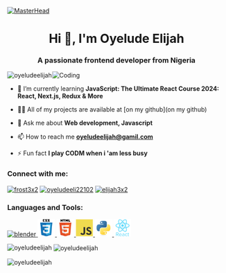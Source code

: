 [![MasterHead](https://1.bp.blogspot.com/-7A4WynwLsMw/XbBpCXG8fHI/AAAAAAAAMt4/uOa1bpLskYgrwGbllhSu2SDj_Mig8SXJQCLcBGAsYHQ/s1600/2000_600px.gif)](https://rishavchanda.io)
<h1 align="center">Hi 👋, I'm Oyelude Elijah</h1>
<h3 align="center">A passionate frontend developer from Nigeria</h3>

<img align="right" alt="Coding" width="400" src="https://miro.medium.com/v2/resize:fit:1360/0*gqO3slLmGb4mUeje.gif">

<p align="left"> <img src="https://komarev.com/ghpvc/?username=oyeludeelijah&label=Profile%20views&color=0e75b6&style=flat" alt="oyeludeelijah" /> </p>

- 🌱 I’m currently learning **JavaScript: The Ultimate React Course 2024: React, Next.js, Redux & More**

- 👨‍💻 All of my projects are available at [on my github](on my github)

- 💬 Ask me about **Web development, Javascript**

- 📫 How to reach me **oyeludeelijah@gamil.com**

- ⚡ Fun fact **I play CODM when i 'am less busy**

<h3 align="left">Connect with me:</h3>
<p align="left">
<a href="https://codepen.io/frost3x2" target="blank"><img align="center" src="https://raw.githubusercontent.com/rahuldkjain/github-profile-readme-generator/master/src/images/icons/Social/codepen.svg" alt="frost3x2" height="30" width="40" /></a>
<a href="https://twitter.com/oyeludeeli22102" target="blank"><img align="center" src="https://raw.githubusercontent.com/rahuldkjain/github-profile-readme-generator/master/src/images/icons/Social/twitter.svg" alt="oyeludeeli22102" height="30" width="40" /></a>
<a href="https://instagram.com/elijah3x2" target="blank"><img align="center" src="https://raw.githubusercontent.com/rahuldkjain/github-profile-readme-generator/master/src/images/icons/Social/instagram.svg" alt="elijah3x2" height="30" width="40" /></a>
</p>

<h3 align="left">Languages and Tools:</h3>
<p align="left"> <a href="https://www.blender.org/" target="_blank" rel="noreferrer"> <img src="https://download.blender.org/branding/community/blender_community_badge_white.svg" alt="blender" width="40" height="40"/> </a> <a href="https://www.w3schools.com/css/" target="_blank" rel="noreferrer"> <img src="https://raw.githubusercontent.com/devicons/devicon/master/icons/css3/css3-original-wordmark.svg" alt="css3" width="40" height="40"/> </a> <a href="https://www.w3.org/html/" target="_blank" rel="noreferrer"> <img src="https://raw.githubusercontent.com/devicons/devicon/master/icons/html5/html5-original-wordmark.svg" alt="html5" width="40" height="40"/> </a> <a href="https://developer.mozilla.org/en-US/docs/Web/JavaScript" target="_blank" rel="noreferrer"> <img src="https://raw.githubusercontent.com/devicons/devicon/master/icons/javascript/javascript-original.svg" alt="javascript" width="40" height="40"/> </a> <a href="https://www.python.org" target="_blank" rel="noreferrer"> <img src="https://raw.githubusercontent.com/devicons/devicon/master/icons/python/python-original.svg" alt="python" width="40" height="40"/> </a> <a href="https://reactjs.org/" target="_blank" rel="noreferrer"> <img src="https://raw.githubusercontent.com/devicons/devicon/master/icons/react/react-original-wordmark.svg" alt="react" width="40" height="40"/> </a> </p>

<p><img align="left" src="https://github-readme-stats.vercel.app/api/top-langs?username=oyeludeelijah&show_icons=true&locale=en&layout=compact" alt="oyeludeelijah" /></p>

<p>&nbsp;<img align="center" src="https://github-readme-stats.vercel.app/api?username=oyeludeelijah&show_icons=true&locale=en" alt="oyeludeelijah" /></p>

<p><img align="center" src="https://github-readme-streak-stats.herokuapp.com/?user=oyeludeelijah&" alt="oyeludeelijah" /></p>
